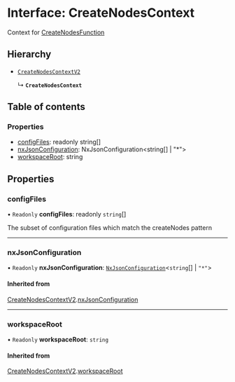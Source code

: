 # Interface: CreateNodesContext

Context for [CreateNodesFunction](../../devkit/documents/CreateNodesFunction)

## Hierarchy

-  [`CreateNodesContextV2`](../../devkit/documents/CreateNodesContextV2)

   ↳ **`CreateNodesContext`**

## Table of contents

### Properties

-  [configFiles](../../devkit/documents/CreateNodesContext#configfiles): readonly string[]
-  [nxJsonConfiguration](../../devkit/documents/CreateNodesContext#nxjsonconfiguration): NxJsonConfiguration<string[] | "\*">
-  [workspaceRoot](../../devkit/documents/CreateNodesContext#workspaceroot): string

## Properties

### configFiles

• `Readonly` **configFiles**: readonly `string`[]

The subset of configuration files which match the createNodes pattern

---

### nxJsonConfiguration

• `Readonly` **nxJsonConfiguration**: [`NxJsonConfiguration`](../../devkit/documents/NxJsonConfiguration)\<`string`[] \| `"*"`\>

#### Inherited from

[CreateNodesContextV2](../../devkit/documents/CreateNodesContextV2).[nxJsonConfiguration](../../devkit/documents/CreateNodesContextV2#nxjsonconfiguration)

---

### workspaceRoot

• `Readonly` **workspaceRoot**: `string`

#### Inherited from

[CreateNodesContextV2](../../devkit/documents/CreateNodesContextV2).[workspaceRoot](../../devkit/documents/CreateNodesContextV2#workspaceroot)
